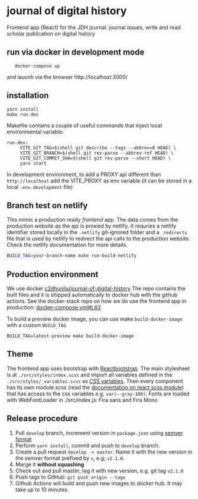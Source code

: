 # journal of digital history

Frontend app (React) for the JDH journal: journal issues, write and read scholar publication on digital history

## run via docker in development mode

```
   docker-compose up
```

and laucnh via the browser http://localhost:3000/

## installation

    yarn install
    make run-dev

Makefile contains a couple of useful commands that inject local environmental variable:

    run-dev:
         VITE_GIT_TAG=$(shell git describe --tags --abbrev=0 HEAD) \
         VITE_GIT_BRANCH=$(shell git rev-parse --abbrev-ref HEAD) \
         VITE_GIT_COMMIT_SHA=$(shell git rev-parse --short HEAD) \
         yarn start

In development environment, to add a PROXY api different than `http://localhost` add the VITE_PROXY as env variable (it can be stored in a local `.env.development` file)

## Branch test on netlify

This mimic a production ready _frontend_ app. The data comes from the production website as the api is proxied by netlify.
It requries a netlify identifier stored locally in the `.netlify` git-ignored folder and a `_redirects` file that is used by netlify to redirect the api calls to the production website. Check the netlify documentation for more details.

```bash
BUILD_TAG=your-branch-name make run-build-netlify
```

## Production environment

We use docker [c2dhunilu/journal-of-digital-history](https://hub.docker.com/repository/docker/c2dhunilu/journal-of-digital-history)
The repo contains the built files and it is shipped automatically to docker hub with the github actions.
See the docker-stack repo on how we do use the frontend app in production:
[docker-compose.yml#L83](https://github.com/C2DH/journal-digital-history-docker-stack/blob/master/docker-compose.yml#L83)

To build a preview docker image, you can use make `build-docker-image` with a custom `BUILD_TAG`

```
BUILD_TAG=latest-preview make build-docker-image
```

## Theme

The frontend app uses bootstrap with [Reactbootstrap](https://react-bootstrap.github.io/getting-started/introduction). The main stylesheet is at `./src/styles/index.scss` and import all variables defined in the `./src/styles/_variables.scss` as [CSS variables](https://developer.mozilla.org/en-US/docs/Web/CSS/Using_CSS_custom_properties).
Then every component has its own module.scss (read the [documentation on react scss module](https://create-react-app.dev/docs/adding-a-css-modules-stylesheet/)) that has access to the css variables e.g. `var(--gray-100)`;
Fonts are loaded with WebFontLoader in ./src/index.js: Fira sans and Fira Mono

## Release procedure

1. Pull `develop` branch, increment version in `package.json` using [semver format](https://semver.org/)
2. Perform `yarn install`, commit and push to `develop` branch.
3. Create a pull request `develop -> master`. Name it with the new version in the semver format prefixed by `v`, e.g; `v2.1.0`.
4. Merge it **without squashing**
5. Check out and pull master, tag it with new version, e.g. git tag `v2.1.0`
6. Push tags to GitHub: `git push origin --tags`
7. Github Actions will build and push new images to docker hub. It may take up to 10 minutes.
